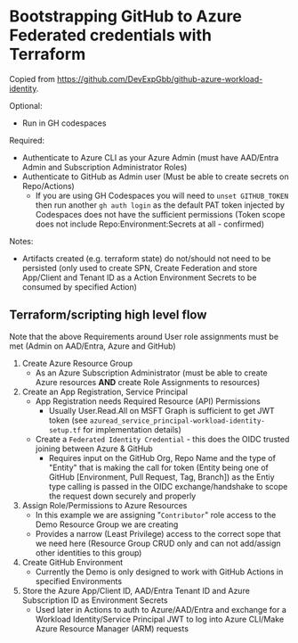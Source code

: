 # Bootstrapping GitHub to Azure Federated credentials with Terraform

Copied from https://github.com/DevExpGbb/github-azure-workload-identity.

Optional:
- Run in GH codespaces

Required:
- Authenticate to Azure CLI as your Azure Admin (must have AAD/Entra Admin and Subscription Administrator Roles)
- Authenticate to GitHub as Admin user (Must be able to create secrets on Repo/Actions)
    - If you are using GH Codespaces you will need to ```unset GITHUB_TOKEN``` then run another ```gh auth login``` as the default PAT token injected by Codespaces does not have the sufficient permissions (Token scope does not include Repo:Environment:Secrets at all - confirmed)

Notes:
- Artifacts created (e.g. terraform state) do not/should not need to be persisted (only used to create SPN, Create Federation and store App/Client and Tenant ID as a Action Environment Secrets to be consumed by specified Action)

## Terraform/scripting high level flow

Note that the above Requirements around User role assignments must be met (Admin on AAD/Entra, Azure and GitHub)

1. Create Azure Resource Group
    - As an Azure Subscription Administrator (must be able to create Azure resources **AND** create Role Assignments to resources)
2. Create an App Registration, Service Principal
    - App Registration needs Required Resource (API) Permissions
        - Usually User.Read.All on MSFT Graph is sufficient to get JWT token (see ```azuread_service_principal-workload-identity-setup.tf``` for implementation details)
    - Create a ```Federated Identity Credential``` - this does the OIDC trusted joining between Azure & GitHub
        - Requires input on the GitHub Org, Repo Name and the type of "Entity" that is making the call for token (Entity being one of GitHub [Environment, Pull Request, Tag, Branch]) as the Entiy type calling is passed in the OIDC exchange/handshake to scope the request down securely and properly
3. Assign Role/Permissions to Azure Resources
    - In this example we are assigning "```Contributor```" role access to the Demo Resource Group we are creating
    - Provides a narrow (Least Privilege) access to the correct sope that we need here (Resource Group CRUD only and can not add/assign other identities to this group)
4. Create GitHub Environment
    - Currently the Demo is only designed to work with GitHub Actions in specified Environments
5. Store the Azure App/Client ID, AAD/Entra Tenant ID and Azure Subscription ID as Environment Secrets
    - Used later in Actions to auth to Azure/AAD/Entra and exchange for a Workload Identity/Service Principal JWT to log into Azure CLI/Make Azure Resource Manager (ARM) requests